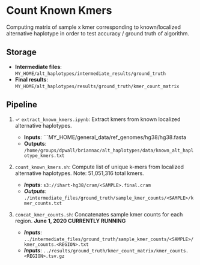 # Count Known Kmers
Computing matrix of sample x kmer corresponding to known/localized alternative haplotype in order to test accuracy / ground truth of algorithm.

## Storage

- **Intermediate files**: ```MY_HOME/alt_haplotypes/intermediate_results/ground_truth```
- **Final results**: ```MY_HOME/alt_haplotypes/results/ground_truth/kmer_count_matrix```

## Pipeline

1.  ✓ ```extract_known_kmers.ipynb```: Extract kmers from known localized alternative haplotypes. 
    - **Inputs**: ```MY_HOME/general_data/ref_genomes/hg38/hg38.fasta
    - **Outputs**: ```/home/groups/dpwall/briannac/alt_haplotypes/data/known_alt_haplotype_kmers.txt```

2.  ```count_known_kmers.sh```: Compute list of unique k-mers from localized alternative haplotypes. Note: 51,051,316 total kmers. 
    - ***Inputs***: ```s3://ihart-hg38/cram/<SAMPLE>.final.cram```
    - ***Outputs***: ```./intermediate_files/ground_truth/sample_kmer_counts/<SAMPLE>/kmer_counts.txt```

4.  ```concat_kmer_counts.sh```: Concatenates sample kmer counts for each region. **June 1, 2020 CURRENTLY RUNNING**
    - ***Inputs***:  ```../intermediate_files/ground_truth/sample_kmer_counts/<SAMPLE>/kmer_counts.<REGION>.txt``` 
    - ***Inputs***:  ```../results/ground_truth/kmer_count_matrix/kmer_counts.<REGION>.tsv.gz```